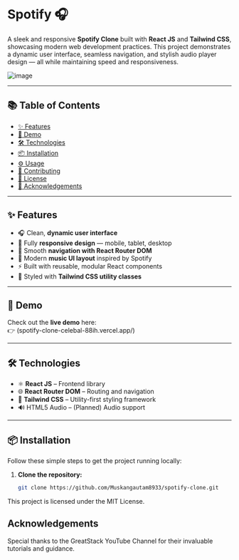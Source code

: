 # Spotify 🎧

A sleek and responsive **Spotify Clone** built with **React JS** and **Tailwind CSS**, showcasing modern web development practices. This project demonstrates a dynamic user interface, seamless navigation, and stylish audio player design — all while maintaining speed and responsiveness.

![image](https://github.com/user-attachments/assets/efc40b29-ef3b-46a9-a879-e6da6540a42f)

---

## 📚 Table of Contents

- [✨ Features](#-features)
- [🚀 Demo](#-demo)
- [🛠 Technologies](#-technologies)
- [📦 Installation](#-installation)
- [⚙️ Usage](#️-usage)
- [🤝 Contributing](#-contributing)
- [📜 License](#-license)
- [🙏 Acknowledgements](#-acknowledgements)

---

## ✨ Features

- 🎧 Clean, **dynamic user interface**
- 📱 Fully **responsive design** — mobile, tablet, desktop
- 🔁 Smooth **navigation with React Router DOM**
- 🎵 Modern **music UI layout** inspired by Spotify
- ⚡ Built with reusable, modular React components
- 🎨 Styled with **Tailwind CSS utility classes**

---

## 🚀 Demo

Check out the **live demo** here:  
👉 (spotify-clone-celebal-88ih.vercel.app/)

---

## 🛠 Technologies

- ⚛️ **React JS** – Frontend library
- 🌐 **React Router DOM** – Routing and navigation
- 🎨 **Tailwind CSS** – Utility-first styling framework
- 🔊 HTML5 Audio – (Planned) Audio support

---

## 📦 Installation

Follow these simple steps to get the project running locally:

1. **Clone the repository:**
   ```bash
   git clone https://github.com/Muskangautam8933/spotify-clone.git


This project is licensed under the MIT License.

## Acknowledgements

Special thanks to the GreatStack YouTube Channel for their invaluable tutorials and guidance.


